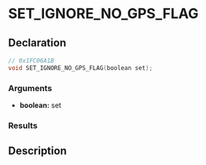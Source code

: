 # SET_IGNORE_NO_GPS_FLAG

## Declaration
```cpp
// 0x1FC06A1B
void SET_IGNORE_NO_GPS_FLAG(boolean set);
```

### Arguments
- **boolean:** set

### Results

## Description
